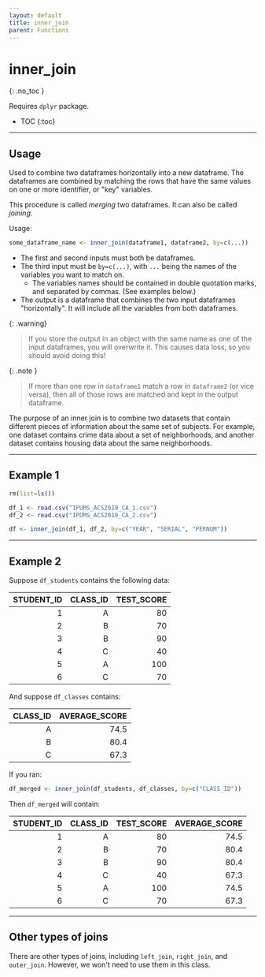 ```yaml
---
layout: default
title: inner_join
parent: Functions
---
```


# inner_join
{: .no_toc }

Requires `dplyr` package.

- TOC
{:toc}

---

## Usage

Used to combine two dataframes horizontally into a new dataframe. The dataframes are combined by matching the rows that have the same values on one or more identifier, or "key" variables.

This procedure is called *merging* two dataframes. It can also be called *joining*.

Usage:

```r
some_dataframe_name <- inner_join(dataframe1, dataframe2, by=c(...))
```

- The first and second inputs must both be dataframes.
- The third input must be `by=c(...)`, with `...` being the names of the variables you want to match on. 
    - The variables names should be contained in double quotation marks, and separated by commas. (See examples below.)
- The output is a dataframe that combines the two input dataframes "horizontally". It will include all the variables from both dataframes.

{: .warning}
> If you store the output in an object with the same name as one of the input dataframes, you will overwrite it. This causes data loss, so you should avoid doing this!

{: .note }
> If more than one row in `dataframe1` match a row in `dataframe2` (or vice versa), then all of those rows are matched and kept in the output dataframe.

The purpose of an inner join is to combine two datasets that contain different pieces of information about the same set of subjects. For example, one dataset contains crime data about a set of neighborhoods, and another dataset contains housing data about the same neighborhoods.


---

## Example 1

```r
rm(list=ls())

df_1 <- read.csv("IPUMS_ACS2019_CA_1.csv")
df_2 <- read.csv("IPUMS_ACS2019_CA_2.csv")

df <- inner_join(df_1, df_2, by=c("YEAR", "SERIAL", "PERNUM"))
```

---

## Example 2

Suppose `df_students` contains the following data:

| STUDENT_ID | CLASS_ID | TEST_SCORE |
| ---------: | -------: | ---------: |
|          1 |        A |         80 |
|          2 |        B |         70 |
|          3 |        B |         90 |
|          4 |        C |         40 |
|          5 |        A |        100 |
|          6 |        C |         70 |

And suppose `df_classes` contains:

| CLASS_ID | AVERAGE_SCORE |
| -------: | ------------: |
|        A |          74.5 |
|        B |          80.4 |
|        C |          67.3 |

If you ran:

```r
df_merged <- inner_join(df_students, df_classes, by=c("CLASS_ID"))
```

Then `df_merged` will contain:

| STUDENT_ID | CLASS_ID | TEST_SCORE | AVERAGE_SCORE |
| ---------: | -------: | ---------: | ------------: |
|          1 |        A |         80 |          74.5 |
|          2 |        B |         70 |          80.4 |
|          3 |        B |         90 |          80.4 |
|          4 |        C |         40 |          67.3 |
|          5 |        A |        100 |          74.5 |
|          6 |        C |         70 |          67.3 |

---

## Other types of joins

There are other types of joins, including `left_join`, `right_join`, and `outer_join`. However, we won't need to use them in this class. 
